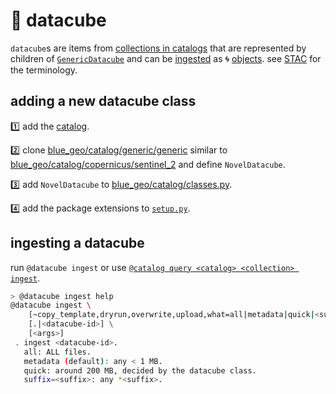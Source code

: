 # 🧊 datacube

`datacube`s are items from [collections in catalogs](../catalog/) that are represented by children of [`GenericDatacube`](../../catalog/generic/datacube.py) and can be [ingested](#ingesting-a-datacube) as 🌀 [objects](https://kamangir-public.s3.ca-central-1.amazonaws.com/giza-v1/giza.pdf). see [STAC](https://stacspec.org/en/tutorials/intro-to-stac/) for the terminology.

## adding a new datacube class

1️⃣ add the [catalog](../catalog/README.md#adding-a-new-catalog).

2️⃣ clone [blue_geo/catalog/generic/generic](../catalog/generic/generic/) similar to [blue_geo/catalog/copernicus/sentinel_2](../catalog/copernicus/sentinel_2/) and define `NovelDatacube`.

3️⃣ add `NovelDatacube` to [blue_geo/catalog/classes.py](../catalog/classes.py).

4️⃣ add the package extensions to [`setup.py`](../../setup.py).

## ingesting a datacube

run `@datacube ingest`  or use [`@catalog query <catalog> <collection> ingest`](../catalog/). 

```bash
> @datacube ingest help
@datacube ingest \
	[~copy_template,dryrun,overwrite,upload,what=all|metadata|quick|<suffix>] \
	[.|<datacube-id>] \
	[<args>]
 . ingest <datacube-id>.
   all: ALL files.
   metadata (default): any < 1 MB.
   quick: around 200 MB, decided by the datacube class.
   suffix=<suffix>: any *<suffix>.
```